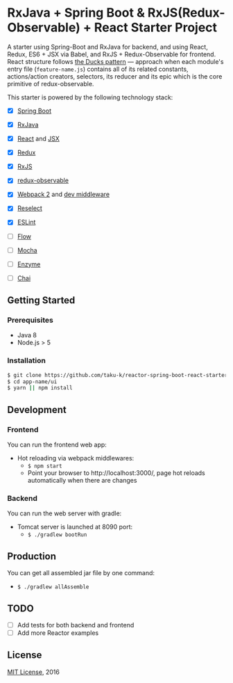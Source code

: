 # RxJava + Spring Boot & RxJS(Redux-Observable) + React Starter Project

A starter using Spring-Boot and RxJava for backend, and using React, Redux, ES6 + JSX via Babel, and RxJS + Redux-Observable for frontend.
React structure follows [the Ducks pattern](https://github.com/erikras/ducks-modular-redux) — approach when each module's entry file (`feature-name.js`) contains all of its related constants, actions/action creators, selectors, its reducer and its epic which is the core primitive of redux-observable.

This starter is powered by the following technology stack:

- [x] [Spring Boot](https://projects.spring.io/spring-boot/)
- [x] [RxJava](https://github.com/ReactiveX/RxJava)
- [x] [React](https://facebook.github.io/react/) and [JSX](https://facebook.github.io/jsx/)
- [x] [Redux](http://redux.js.org/)
- [x] [RxJS](http://reactivex.io/rxjs/)
- [x] [redux-observable](https://github.com/redux-observable/redux-observable)
- [x] [Webpack 2](https://gist.github.com/sokra/27b24881210b56bbaff7) and [dev middleware](https://github.com/webpack/webpack-dev-middleware)
- [x] [Reselect](https://github.com/reactjs/reselect)
- [x] [ESLint](http://eslint.org/docs/user-guide/configuring)
- [ ] [Flow](https://flowtype.org/docs/getting-started.html)
- [ ] [Mocha](https://mochajs.org/)
- [ ] [Enzyme](http://airbnb.io/enzyme/)
- [ ] [Chai](http://chaijs.com/)


## Getting Started

### Prerequisites

- Java 8
- Node.js > 5

### Installation

```sh
$ git clone https://github.com/taku-k/reactor-spring-boot-react-starter app-name
$ cd app-name/ui
$ yarn || npm install
```

## Development

### Frontend

You can run the frontend web app:

* Hot reloading via webpack middlewares:
  * `$ npm start`
  * Point your browser to http://localhost:3000/, page hot reloads automatically when there are changes

### Backend

You can run the web server with gradle:

* Tomcat server is launched at 8090 port:
  * `$ ./gradlew bootRun`

## Production

You can get all assembled jar file by one command:

* `$ ./gradlew allAssemble`

## TODO

- [ ] Add tests for both backend and frontend
- [ ] Add more Reactor examples

## License

[MIT License](https://taku-k.mit-license.org/), 2016